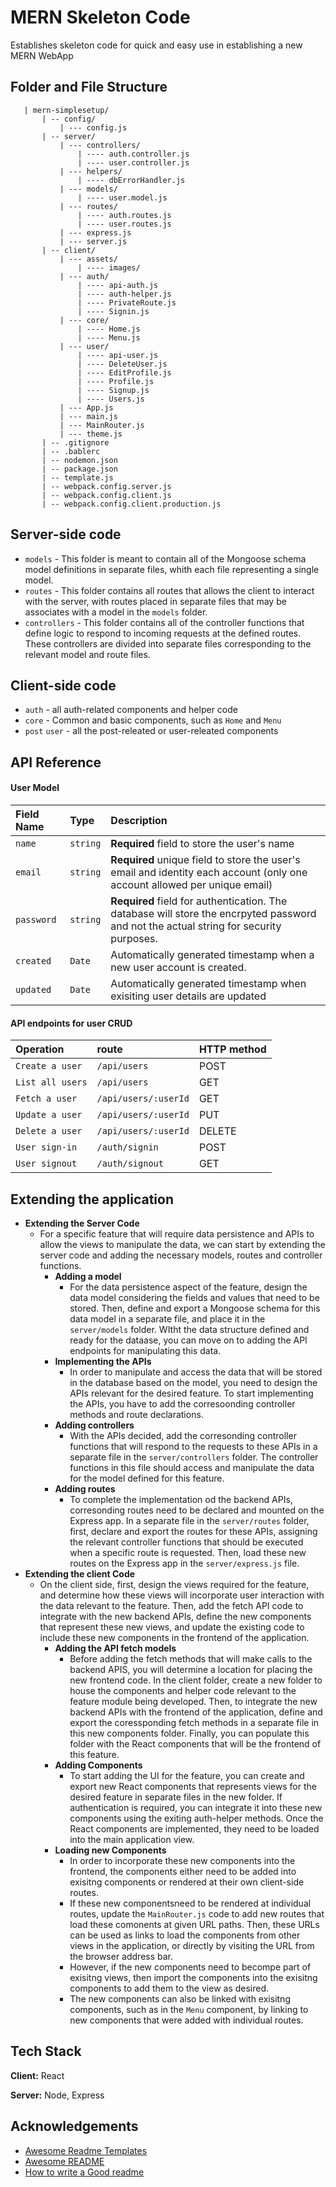 # MERN Skeleton Code

Establishes skeleton code for quick and easy use in establishing a new MERN WebApp

## Folder and File Structure

```
   | mern-simplesetup/
       | -- config/
           | --- config.js
       | -- server/
           | --- controllers/
               | ---- auth.controller.js
               | ---- user.controller.js
           | --- helpers/
               | ---- dbErrorHandler.js
           | --- models/
               | ---- user.model.js
           | --- routes/
               | ---- auth.routes.js
               | ---- user.routes.js
           | --- express.js
           | --- server.js
       | -- client/
           | --- assets/
               | ---- images/
           | --- auth/
               | ---- api-auth.js
               | ---- auth-helper.js
               | ---- PrivateRoute.js
               | ---- Signin.js
           | --- core/
               | ---- Home.js
               | ---- Menu.js
           | --- user/
               | ---- api-user.js
               | ---- DeleteUser.js
               | ---- EditProfile.js
               | ---- Profile.js
               | ---- Signup.js
               | ---- Users.js
           | --- App.js
           | --- main.js
           | --- MainRouter.js
           | --- theme.js
       | -- .gitignore
       | -- .bablerc
       | -- nodemon.json
       | -- package.json
       | -- template.js
       | -- webpack.config.server.js
       | -- webpack.config.client.js
       | -- webpack.config.client.production.js
```

## Server-side code

- `models` - This folder is meant to contain all of the Mongoose schema model definitions in separate files, whith each file representing a single model.
- `routes` - This folder contains all routes that allows the client to interact with the server, with routes placed in separate files that may be associates with a model in the `models` folder.
- `controllers` - This folder contains all of the controller functions that define logic to respond to incoming requests at the defined routes. These controllers are divided into separate files corresponding to the relevant model and route files.

## Client-side code

- `auth` - all auth-related components and helper code
- `core` - Common and basic components, such as `Home` and `Menu`
- `post` `user` - all the post-releated or user-releated components

## API Reference

#### User Model

| Field Name | Type     | Description                                                                                                                            |
| :--------- | :------- | :------------------------------------------------------------------------------------------------------------------------------------- |
| `name`     | `string` | **Required** field to store the user's name                                                                                            |
| `email`    | `string` | **Required** unique field to store the user's email and identity each account (only one account allowed per unique email)              |
| `password` | `string` | **Required** field for authentication. The database will store the encrpyted password and not the actual string for security purposes. |
| `created`  | `Date`   | Automatically generated timestamp when a new user account is created.                                                                  |
| `updated`  | `Date`   | Automatically generated timestamp when exisiting user details are updated                                                              |

#### API endpoints for user CRUD

| Operation        | route                | HTTP method |
| :--------------- | :------------------- | :---------- |
| `Create a user`  | `/api/users`         | POST        |
| `List all users` | `/api/users`         | GET         |
| `Fetch a user`   | `/api/users/:userId` | GET         |
| `Update a user`  | `/api/users/:userId` | PUT         |
| `Delete a user`  | `/api/users/:userId` | DELETE      |
| `User sign-in`   | `/auth/signin`       | POST        |
| `User signout`   | `/auth/signout`      | GET         |

## Extending the application

- **Extending the Server Code**
  - For a specific feature that will require data persistence and APIs to allow the views to manipulate the data, we can start by extending the server code and adding the necessary models, routes and controller functions.
    - **Adding a model**
      - For the data persistence aspect of the feature, design the data model considering the fields and values that need to be stored. Then, define and export a Mongoose schema for this data model in a separate file, and place it in the `server/models` folder. WItht the data structure defined and ready for the dataase, you can move on to adding the API endpoints for manipulating this data.
    - **Implementing the APIs**
      - In order to manipulate and access the data that will be stored in the database based on the model, you need to design the APIs relevant for the desired feature. To start implementing the APIs, you have to add the corresoonding controller methods and route declarations.
    - **Adding controllers**
      - With the APIs decided, add the corresonding controller functions that will respond to the requests to these APIs in a separate file in the `server/controllers` folder. The controller functions in this file should access and manipulate the data for the model defined for this feature.
    - **Adding routes**
      - To complete the implementation od the backend APIs, corresonding routes need to be declared and mounted on the Express app. In a separate file in the `server/routes` folder, first, declare and export the routes for these APIs, assigning the relevant controller functions that should be executed when a specific route is requested. Then, load these new routes on the Express app in the `server/express.js` file.
- **Extending the client Code**
  - On the client side, first, design the views required for the feature, and determine how these views will incorporate user interaction with the data relevant to the feature. Then, add the fetch API code to integrate with the new backend APIs, define the new components that represent these new views, and update the existing code to include these new components in the frontend of the application.
    - **Adding the API fetch models**
      - Before adding the fetch methods that will make calls to the backend APIS, you will determine a location for placing the new frontend code. In the client folder, create a new folder to house the components and helper code relevant to the feature module being developed. Then, to integrate the new backend APIs with the frontend of the application, define and export the coressponding fetch methods in a separate file in this new components folder. Finally, you can populate this folder with the React components that will be the frontend of this feature.
    - **Adding Components**
      - To start adding the UI for the feature, you can create and export new React components that represents views for the desired feature in separate files in the new folder. If authentication is required, you can integrate it into these new components using the exiting auth-helper methods. Once the React components are implemented, they need to be loaded into the main application view.
    - **Loading new Components**
      - In order to incorporate these new components into the frontend, the components either need to be added into exisitng components or rendered at their own client-side routes.
      - If these new componentsneed to be rendered at individual routes, update the `MainRouter.js` code to add new routes that load these comonents at given URL paths. Then, these URLs can be used as links to load the components from other views in the application, or directly by visiting the URL from the browser address bar.
      - However, if the new components need to becompe part of exisitng views, then import the components into the exisitng components to add them to the view as desired.
      - The new components can also be linked with exisitng components, such as in the `Menu` component, by linking to new components that were added with individual routes.

## Tech Stack

**Client:** React

**Server:** Node, Express

## Acknowledgements

- [Awesome Readme Templates](https://awesomeopensource.com/project/elangosundar/awesome-README-templates)
- [Awesome README](https://github.com/matiassingers/awesome-readme)
- [How to write a Good readme](https://bulldogjob.com/news/449-how-to-write-a-good-readme-for-your-github-project)
